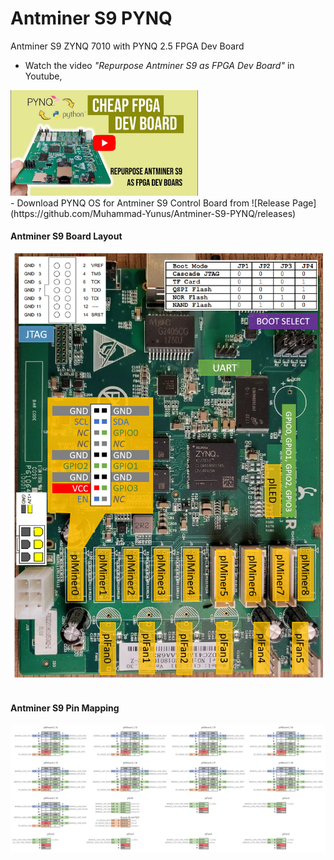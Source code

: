 # Antminer S9 PYNQ
 Antminer S9 ZYNQ 7010 with PYNQ 2.5 FPGA Dev Board
- Watch the video *"Repurpose Antminer S9 as FPGA Dev Board"* in Youtube, <br>
<a href="https://www.youtube.com/watch?v=6u0NJOwvOMA&t=62s" target="_blank">
  <img src="resource/yt-bg-1.png" width="300" alt="Watch the video"/>
</a><br>
- Download PYNQ OS for Antminer S9 Control Board from ![Release Page](https://github.com/Muhammad-Yunus/Antminer-S9-PYNQ/releases)


#### Antminer S9 Board Layout <br>
<img src="resource/Antminer S9 Pin Mapping.png" width="500px"><br><br>
#### Antminer S9 Pin Mapping <br>
<img src="resource/Antminer S9 - GPIO Pinout.jpg" width="1000px">
